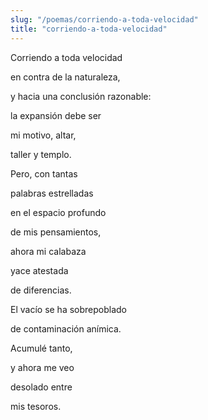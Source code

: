 ```yaml
---
slug: "/poemas/corriendo-a-toda-velocidad"
title: "corriendo-a-toda-velocidad"
---
```

Corriendo a toda velocidad

en contra de la naturaleza, 

y hacia una conclusión razonable: 

la expansión debe ser 

mi motivo, altar, 

taller y templo. 

 

Pero, con tantas 

palabras estrelladas 

en el espacio profundo 

de mis pensamientos, 

ahora mi calabaza 

yace atestada 

de diferencias.

 

El vacío se ha sobrepoblado 

de contaminación anímica. 

 

Acumulé tanto, 

y ahora me veo 

desolado entre 

mis tesoros.